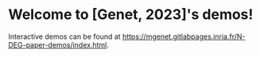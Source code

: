 # Welcome to [Genet, 2023]'s demos!

Interactive demos can be found at https://mgenet.gitlabpages.inria.fr/N-DEG-paper-demos/index.html.
